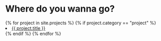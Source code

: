 # Where do you wanna go? 

<div>
  <nav>
    {% for project in site.projects %}
    {% if project.category == "project" %}
      <li><a href="{{ project.url }}">{{ project.title }}</a></li>
    {% endif %}
  {% endfor %}
  </nav>
</div>
